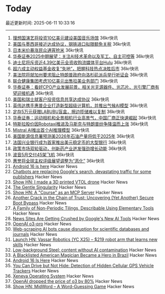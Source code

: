 # Today

最近更新时间: 2025-06-11 10:33:16

--- 
1. [理想国演艺将投资10亿美元建设美国音乐场馆](https://www.36kr.com/newsflashes/3331330939283714) 36kr快讯
2. [美国与墨西哥接近达成协议，钢铁进口拟限额免关税](https://www.36kr.com/newsflashes/3331330401265924) 36kr快讯
3. [日本米价暴涨民众通宵抢米](https://www.36kr.com/newsflashes/3331327480801543) 36kr快讯
4. [华泰证券2025中期展望：关注AI技术革命以及军工、自主可控等](https://www.36kr.com/newsflashes/3331326728546824) 36kr快讯
5. [迪士尼将斥资近4.39亿美元全资收购流媒体平台Hulu](https://www.36kr.com/newsflashes/3331322283125253) 36kr快讯
6. [超六成主动权益基金收复“失地”，把握科技热点决胜后市](https://www.36kr.com/newsflashes/3331320891386119) 36kr快讯
7. [美法院将就加州要求阻止特朗普政府向洛杉矶派兵举行听证会](https://www.36kr.com/newsflashes/3331338429639177) 36kr快讯
8. [联合健康集团考虑10亿美元出售拉美业务部门](https://www.36kr.com/newsflashes/3331319728974341) 36kr快讯
9. [华泰证券：看好CPO产业发展前景，相关光无源器件、光芯片、光引擎厂商有望迎接机遇](https://www.36kr.com/newsflashes/3331315993635078) 36kr快讯
10. [美国和瑞士就客户投资信息共享达成协议](https://www.36kr.com/newsflashes/3331319006276096) 36kr快讯
11. [英伟达携手惠普企业打造新型超级计算机，并推出气候AI模型](https://www.36kr.com/newsflashes/3331317584783619) 36kr快讯
12. [定存5万元获赠LABUBU盲盒，擦边揽储难以复制](https://www.36kr.com/newsflashes/3331315331934723) 36kr快讯
13. [华泰证券：运动相机和全景相机行业高景气，中国厂商正快速崛起](https://www.36kr.com/newsflashes/3331312797264133) 36kr快讯
14. [特斯拉股价因Robotaxi推进及马斯克与特朗普纷争降温而上涨](https://www.36kr.com/newsflashes/3331311732353281) 36kr快讯
15. [Mistral AI推出首个AI推理模型](https://www.36kr.com/newsflashes/3331310928390664) 36kr快讯
16. [美国能源信息署预测美2026年石油产量将低于2025年](https://www.36kr.com/newsflashes/3331310524852485) 36kr快讯
17. [法国兴业银行成为首家推出美元稳定币的大型银行](https://www.36kr.com/newsflashes/3331309820537350) 36kr快讯
18. [政策市场双轮驱动，创新药产业迸发强劲增长动能](https://www.36kr.com/newsflashes/3331308514519297) 36kr快讯
19. [波音5月交付45架飞机](https://www.36kr.com/newsflashes/3331305696127240) 36kr快讯
20. [惠誉将全球主权评级展望调整为“恶化”](https://www.36kr.com/newsflashes/3331305049762053) 36kr快讯
21. [Android 16 is here](https://blog.google/products/android/android-16/) Hacker News
22. [Chatbots are replacing Google's search, devastating traffic for some publishers](https://www.wsj.com/tech/ai/google-ai-news-publishers-7e687141) Hacker News
23. [Show HN: I made a 3D printed VTOL drone](https://www.tsungxu.com/p/i-made-a-3d-printed-vtol-that-can) Hacker News
24. [The Gentle Singularity](https://blog.samaltman.com/the-gentle-singularity) Hacker News
25. [Show HN: A "Course" as an MCP Server](https://mastra.ai/course) Hacker News
26. [Another Crack in the Chain of Trust: Uncovering (Yet Another) Secure Boot Bypass](https://www.binarly.io/blog/another-crack-in-the-chain-of-trust) Hacker News
27. [A Family of Non-Periodic Tilings, Describable Using Elementary Tools](https://arxiv.org/abs/2506.07638) Hacker News
28. [News Sites Are Getting Crushed by Google's New AI Tools](https://www.wsj.com/tech/ai/google-ai-news-publishers-7e687141) Hacker News
29. [OpenAI o3-pro](https://help.openai.com/en/articles/9624314-model-release-notes) Hacker News
30. [Web-scraping AI bots cause disruption for scientific databases and journals](https://www.nature.com/articles/d41586-025-01661-4) Hacker News
31. [Launch HN: Vassar Robotics (YC X25) – $219 robot arm that learns new skills](https://news.ycombinator.com/item?id=44240302) Hacker News
32. [Low-background Steel: content without AI contamination](https://blog.jgc.org/2025/06/low-background-steel-content-without-ai.html) Hacker News
33. [A Blacklisted American Magician Became a Hero in Brazil](https://www.wsj.com/lifestyle/careers/magician-brazil-national-celebrity-d31f547a) Hacker News
34. [Android 16 Is Here](https://blog.google/products/android/android-16/) Hacker News
35. [You Can Drive but Not Hide: Detection of Hidden Cellular GPS Vehicle Trackers](https://www.researchgate.net/publication/391704077_You_Can_Drive_But_You_Cannot_Hide_Detection_of_Hidden_Cellular_GPS_Vehicle_Trackers) Hacker News
36. [Xeneva Operating System](https://github.com/manaskamal/XenevaOS) Hacker News
37. [OpenAI dropped the price of o3 by 80%](https://twitter.com/sama/status/1932434606558462459) Hacker News
38. [Show HN: MidWord – A Word-Guessing Game](https://midword.com/) Hacker News
